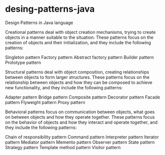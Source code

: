 # desing-patterns-java
Design Patterns in Java language

Creational patterns deal with object creation mechanisms, trying to create objects in a manner
suitable to the situation. These patterns focus on the creation of objects and their initialization, and
they include the following patterns:

 Singleton pattern
 Factory pattern
 Abstract factory pattern
 Builder pattern
 Prototype pattern

Structural patterns deal with object composition, creating relationships between objects to form
larger structures. These patterns focus on the relationship between objects and how they can be
composed to achieve new functionality, and they include the following patterns:

 Adapter pattern
 Bridge pattern
 Composite pattern
 Decorator pattern
 Facade pattern
 Flyweight pattern
 Proxy pattern

Behavioral patterns focus on communication between objects, what goes on between objects and
how they operate together. These patterns focus on the behavior of objects and how they interact
and operate together, and they include the following patterns:

 Chain of responsibility pattern
 Command pattern
 Interpreter pattern
 Iterator pattern
 Mediator pattern
 Memento pattern
 Observer pattern
 State pattern
 Strategy pattern
 Template method pattern
 Visitor pattern
